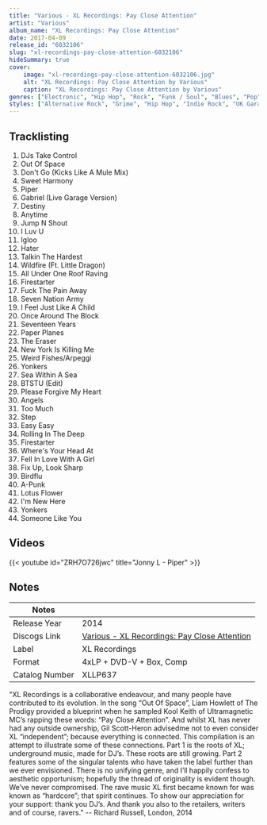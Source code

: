 ```yaml
---
title: "Various - XL Recordings: Pay Close Attention"
artist: "Various"
album_name: "XL Recordings: Pay Close Attention"
date: 2017-04-09
release_id: "6032106"
slug: "xl-recordings-pay-close-attention-6032106"
hideSummary: true
cover:
    image: "xl-recordings-pay-close-attention-6032106.jpg"
    alt: "XL Recordings: Pay Close Attention by Various"
    caption: "XL Recordings: Pay Close Attention by Various"
genres: ["Electronic", "Hip Hop", "Rock", "Funk / Soul", "Blues", "Pop", "Folk, World, & Country"]
styles: ["Alternative Rock", "Grime", "Hip Hop", "Indie Rock", "UK Garage", "Hardcore", "Breakbeat", "Vocal", "Ballad", "Soul", "Drum n Bass"]
---
```


## Tracklisting
1. DJs Take Control
2. Out Of Space
3. Don't Go (Kicks Like A Mule Mix)
4. Sweet Harmony
5. Piper
6. Gabriel (Live Garage Version)
7. Destiny
8. Anytime
9. Jump N Shout
10. I Luv U
11. Igloo
12. Hater
13. Talkin The Hardest
14. Wildfire (Ft. Little Dragon)
15. All Under One Roof Raving
16. Firestarter
17. Fuck The Pain Away
18. Seven Nation Army
19. I Feel Just Like A Child
20. Once Around The Block
21. Seventeen Years
22. Paper Planes
23. The Eraser
24. New York Is Killing Me
25. Weird Fishes/Arpeggi
26. Yonkers
27. Sea Within A Sea
28. BTSTU (Edit)
29. Please Forgive My Heart
30. Angels
31. Too Much
32. Step
33. Easy Easy
34. Rolling In The Deep
35. Firestarter
36. Where's Your Head At
37. Fell In Love With A Girl
38. Fix Up, Look Sharp
39. Birdflu
40. A-Punk
41. Lotus Flower
42. I'm New Here
43. Yonkers
44. Someone Like You

## Videos
{{< youtube id="ZRH7O726jwc" title="Jonny L - Piper" >}}


## Notes

| Notes          |             |
| ---------------| ----------- |
| Release Year   | 2014 |
| Discogs Link   | [Various - XL Recordings: Pay Close Attention](https://www.discogs.com/release/6032106-Various-XL-Recordings-Pay-Close-Attention) |
| Label          | XL Recordings |
| Format         | 4xLP + DVD-V + Box, Comp |
| Catalog Number | XLLP637 |

"XL Recordings is a collaborative endeavour, and many people have contributed to its evolution. In the song “Out Of Space”, Liam Howlett of The Prodigy provided a blueprint when he sampled Kool Keith of Ultramagnetic MC’s rapping these words: “Pay Close Attention”. And whilst XL has never had any outside ownership, Gil Scott-Heron advisedme not to even consider XL “independent”; because everything is connected. This compilation is an attempt to illustrate some of these connections. Part 1 is the roots of XL; underground music, made for DJ’s. These roots are still growing. Part 2 features some of the singular talents who have taken the label further than we ever envisioned. There is no unifying genre, and I’ll happily confess to aesthetic opportunism; hopefully the thread of originality is evident though. We’ve never compromised. The rave music XL first became known for was known as “hardcore”; that spirit continues. To show our appreciation for your support: thank you DJ’s. And thank you also to the retailers, writers and of course, ravers." -- Richard Russell, London, 2014

